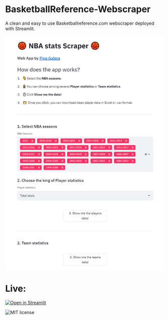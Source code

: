 # BasketballReference-Webscraper

A clean and easy to use Basketballreference.com webscraper deployed with Streamlit.

![](./images/preview.png)

# Live:

[![Open in Streamlit](https://static.streamlit.io/badges/streamlit_badge_black_white.svg)](https://share.streamlit.io/pipegalera/basketballreference-webscraper/main)

![MIT license](https://img.shields.io/badge/License-MIT-blue.svg)
